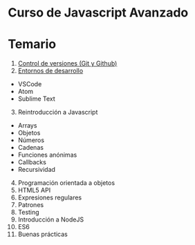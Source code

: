 # Curso de Javascript Avanzado

# Temario

1. [Control de versiones (Git y Github)](1_git/README.MD)
2. [Entornos de desarrollo](2_environments/README.MD)
  * VSCode
  * Atom
  * Sublime Text
3. Reintroducción a Javascript
  * Arrays
  * Objetos
  * Números
  * Cadenas
  * Funciones anónimas
  * Callbacks
  * Recursividad
4. Programación orientada a objetos
5. HTML5 API
6. Expresiones regulares
7. Patrones
8. Testing
10. Introducción a NodeJS
11. ES6
12. Buenas prácticas
